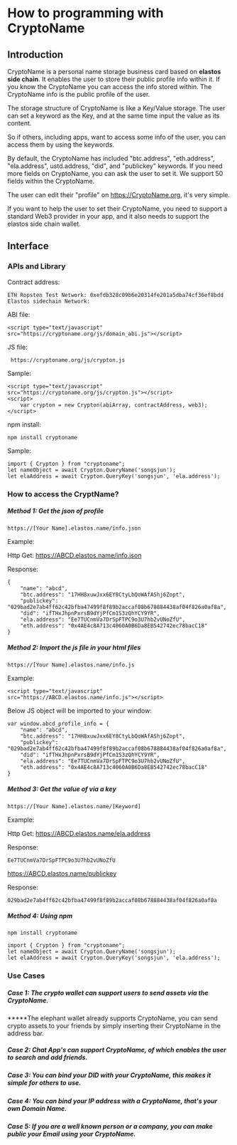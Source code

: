 # How to programming with CryptoName

## Introduction

CryptoName is a personal name storage business card  based on **elastos side chain**. It enables the user to store their public profile info within it. If you know the CryptoName you can access the info stored within. The  CryptoName info is the public profile of the user.

The storage structure of CryptoName is like a Key/Value storage. The user can set a keyword as the Key, and at the same time input the value as its content.

So if others, including apps, want to access some info of the user, you can access them by using the keywords.

By default, the CryptoName has included "btc.address", "eth.address", "ela.address", ustd.address, "did", and "publickey" keywords. If you need more fields on CryptoName, you can ask the user to set it. We support 50 fields within the CryptoName.

The user can edit their "profile" on https://CryptoName.org, it's very simple. 

If you want to help the user to set their CryptoName, you need to support a standard Web3 provider in your app, and it also needs to support the elastos side chain wallet. 



## Interface

### APIs and Library

Contract address: 

```
ETH Ropsten Test Network: 0xefdb328c09b6e20314fe201a5dba74cf36ef8bdd
Elastos sidechain Network: 
```

ABI file:

```
<script type="text/javascript" src="https://cryptoname.org/js/domain_abi.js"></script>
```

JS file:

```
 https://cryptoname.org/js/crypton.js
```

Sample:

```
<script type="text/javascript" src="https://cryptoname.org/js/crypton.js"></script>
<script>
    var crypton = new Crypton(abiArray, contractAddress, web3);
</script>
```

npm install:

```
npm install cryptoname
```

Sample:

```
import { Crypton } from "cryptoname";
let nameObject = await Crypton.QueryName('songsjun');
let elaAddress = await Crypton.QueryKey('songsjun', 'ela.address');
```



### How to access the CryptName?

##### Method 1: Get the json of  profile 

```
https://[Your Name].elastos.name/info.json
```

Example:

Http Get: https://ABCD.elastos.name/info.json

Response: 

```
{
	"name": "abcd",
	"btc.address": "17HH8xuwJxx6EY8CtyLbQoWAfAShj6Zopt",
	"publickey": "029bad2e7ab4ff62c42bfba47499f8f89b2accaf08b678884438af04f826a0af8a",
	"did": "ifTHxJhpnPxrsB9dYjPfCm1S3zQhYCY9YR",
	"ela.address": "Ee7TUCnmVa7DrSpFTPC9o3U7hb2vUNoZfU",
	"eth.address": "0x4AE4c8A713c4060A0B6Da8EB542742ec78bacC18"
}
```



##### Method 2: Import the js file in your html files

```
https://[Your Name].elastos.name/info.js
```

Example:

```
<script type="text/javascript" src="https://ABCD.elastos.name/info.js"></script>
```

Below JS object will be imported to your window:

```
var window.abcd_profile_info = {
	"name": "abcd",
	"btc.address": "17HH8xuwJxx6EY8CtyLbQoWAfAShj6Zopt",
	"publickey": "029bad2e7ab4ff62c42bfba47499f8f89b2accaf08b678884438af04f826a0af8a",
	"did": "ifTHxJhpnPxrsB9dYjPfCm1S3zQhYCY9YR",
	"ela.address": "Ee7TUCnmVa7DrSpFTPC9o3U7hb2vUNoZfU",
	"eth.address": "0x4AE4c8A713c4060A0B6Da8EB542742ec78bacC18"
}
```



##### Method 3: Get the value of via a key

```
https://[Your Name].elastos.name/[Keyword]
```

Example: 

Http Get: https://ABCD.elastos.name/ela.address

Response:

```
Ee7TUCnmVa7DrSpFTPC9o3U7hb2vUNoZfU
```

https://ABCD.elastos.name/publickey

Response:

```
029bad2e7ab4ff62c42bfba47499f8f89b2accaf08b678884438af04f826a0af8a
```



##### Method 4: Using npm

```
npm install cryptoname
```



```
import { Crypton } from "cryptoname";
let nameObject = await Crypton.QueryName('songsjun');
let elaAddress = await Crypton.QueryKey('songsjun', 'ela.address');
```



### Use Cases

##### Case 1: The crypto wallet can support users to send assets via the CryptoName. 

*****The elephant wallet already supports CryptoName, you can send crypto assets to your friends by simply inserting their CryptoName in the address bar.

##### Case 2: Chat App's can support CryptoName, of which enables the user to search and add friends. 



##### Case 3: You can bind your DID with your CryptoName, this makes it simple for others to use. 



##### Case 4: You can bind your IP address with a CryptoName, that's your own Domain Name.



##### Case 5: If you are a well known person or a company, you can make public your Email using your CryptoName.